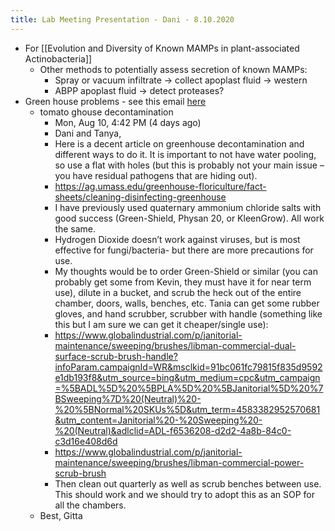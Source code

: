```yaml
---
title: Lab Meeting Presentation - Dani - 8.10.2020
---
```


- For [[Evolution and Diversity of Known MAMPs in plant-associated Actinobacteria]]
	- Other methods to potentially assess secretion of known MAMPs:
		- Spray or vacuum infiltrate -> collect apoplast fluid -> western
		- ABPP apoplast fluid -> detect proteases?
- Green house problems - see this email [here](https://mail.google.com/mail/u/1/#inbox/FMfcgxwJXLkSkLxddWsKDZFSnFWCkNfl)
	- tomato ghouse decontamination
		- Mon, Aug 10, 4:42 PM (4 days ago)
		- Dani and Tanya,
		- Here is a decent article on greenhouse decontamination and different ways to do it. It is important to not have water pooling, so use a flat with holes (but this is probably not your main issue – you have residual pathogens that are hiding out).
		- https://ag.umass.edu/greenhouse-floriculture/fact-sheets/cleaning-disinfecting-greenhouse
		- I have previously used quaternary ammonium chloride salts with good success (Green-Shield, Physan 20, or KleenGrow). All work the same.
		- Hydrogen Dioxide doesn’t work against viruses, but is most effective for fungi/bacteria- but there are more precautions for use.
		- My thoughts would be to order Green-Shield or similar (you can probably get some from Kevin, they must have it for near term use), dilute in a bucket, and scrub the heck out of the entire chamber, doors, walls, benches, etc. Tania can get some rubber gloves, and hand scrubber, scrubber with handle (something like this but I am sure we can get it cheaper/single use):
		- https://www.globalindustrial.com/p/janitorial-maintenance/sweeping/brushes/libman-commercial-dual-surface-scrub-brush-handle?infoParam.campaignId=WR&msclkid=91bc061fc79815f835d9592e1db193f8&utm_source=bing&utm_medium=cpc&utm_campaign=%5BADL%5D%20%5BPLA%5D%20%5BJanitorial%5D%20%7BSweeping%7D%20(Neutral)%20-%20%5BNormal%20SKUs%5D&utm_term=4583382952570681&utm_content=Janitorial%20-%20Sweeping%20-%20(Neutral)&adlclid=ADL-f6536208-d2d2-4a8b-84c0-c3d16e408d6d
		- https://www.globalindustrial.com/p/janitorial-maintenance/sweeping/brushes/libman-commercial-power-scrub-brush
		- Then clean out quarterly as well as scrub benches between use. This should work and we should try to adopt this as an SOP for all the chambers.
	- Best, Gitta